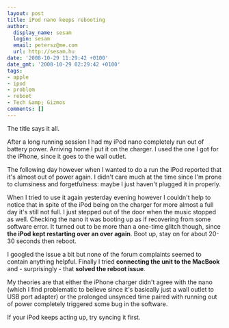 ```yaml
---
layout: post
title: iPod nano keeps rebooting
author:
  display_name: sesam
  login: sesam
  email: petersz@me.com
  url: http://sesam.hu
date: '2008-10-29 11:29:42 +0100'
date_gmt: '2008-10-29 02:29:42 +0100'
tags:
- apple
- ipod
- problem
- reboot
- Tech &amp; Gizmos
comments: []
---
```


The title says it all.

After a long running session I had my iPod nano completely run out of battery power. Arriving home I put it on the charger. I used the one I got for the iPhone, since it goes to the wall outlet.

The following day however when I wanted to do a run the iPod reported that it's almost out of power again. I didn't care much at the time since I'm prone to clumsiness and forgetfulness: maybe I just haven't plugged it in properly.

When I tried to use it again yesterday evening however I couldn't help to notice that in spite of the iPod being on the charger for more almost a full day it's still not full. I just stepped out of the door when the music stopped as well. Checking the nano it was booting up as if recovering from some software error. It turned out to be more than a one-time glitch though, since **the iPod kept restarting over an over again**. Boot up, stay on for about 20-30 seconds then reboot.

I googled the issue a bit but none of the forum complaints seemed to contain anything helpful. Finally I tried **connecting the unit to the MacBook** and - surprisingly - that **solved the reboot issue**.

My theories are that either the iPhone charger didn't agree with the nano (which I find problematic to believe since it's basically just a wall outlet to USB port adapter) or the prolonged unsynced time paired with running out of power completely triggered some bug in the software.

If your iPod keeps acting up, try syncing it first.

